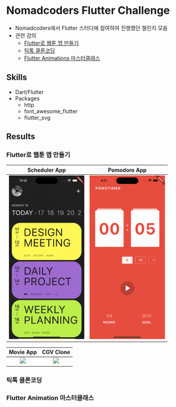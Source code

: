 # Nomadcoders Flutter Challenge

- Nomadcoders에서 Flutter 스터디에 참여하여 진행했던 챌린지 모음
- 관련 강의
  - [Flutter로 웹툰 앱 만들기](https://nomadcoders.co/flutter-for-beginners)
  - [틱톡 클론코딩](https://nomadcoders.co/tiktok-clone)
  - [Flutter Animations 마스터클래스](https://nomadcoders.co/flutter-animations-masterclass)

## Skills

- Dart/Flutter
- Packages
  - http
  - font_awesome_flutter
  - flutter_svg

## Results

### Flutter로 웹툰 앱 만들기

|                            Scheduler App                             |                            Pomodoro App                             |
| :------------------------------------------------------------------: | :-----------------------------------------------------------------: |
| <img src="./documents/flutter-challenge-scheduler.gif" width="200"/> | <img src="./documents/flutter-challenge-pomodoro.gif" width="200"/> |

|                            Movie App                             |                               CGV Clone                               |
| :--------------------------------------------------------------: | :-------------------------------------------------------------------: |
| <img src="./documents/flutter-challenge-movie.gif" width="200"/> | <img src="./documents/flutter-challenge-graduation.gif" width="200"/> |

### 틱톡 클론코딩

### Flutter Animation 마스터클래스
